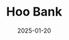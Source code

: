 ---
layout: Post
title: Hoo Bank
description: Modern website using React, Vite and Tailwind.
date: '2025-01-20'
tags:
  - react
  - vite
  - tailwind
logo:
  src: /projects/hoo-bank/logo.svg
  width: 500          
  height: 250         
images:
  - src: /projects/hoo-bank/1.png
  - src: /projects/hoo-bank/2.png
  - src: /projects/hoo-bank/3.png
  - src: /projects/hoo-bank/4.png
---